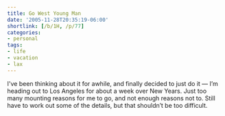 ```yaml
---
title: Go West Young Man
date: '2005-11-28T20:35:19-06:00'
shortlink: [/b/1H, /p/77]
categories:
- personal
tags:
- life
- vacation
- lax
---
```

I've been thinking about it for awhile, and finally decided to just do it — I’m
heading out to Los Angeles for about a week over New Years. Just too many
mounting reasons for me to go, and not enough reasons not to. Still have to
work out some of the details, but that shouldn’t be too difficult.
